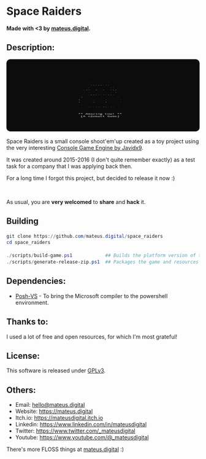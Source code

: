 # Space Raiders

**Made with <3 by [mateus.digital](https://mateus.digital).**

## Description:

<p align="center">
    <img style="border-radius: 10px;" src="./resources/readme_game.gif"/>
</p>

Space Raiders is a small console shoot'em'up created as a toy project using
the very interesting [Console Game Engine by Javidx9](https://github.com/OneLoneCoder/Javidx9/tree/master/ConsoleGameEngine).

It was created around 2015-2016 (I don't quite remember exactly) as a test task
for a company that I was applying back then.

For a long time I forgot this project, but decided to release it now :)

<br>

As usual, you are **very welcomed** to **share** and **hack** it.


## Building


```powershell
git clone https://github.com/mateus.digital/space_raiders
cd space_raiders

./scripts/build-game.ps1            ## Builds the platform version of the game.
./scripts/generate-release-zip.ps1  ## Packages the game and resources to distribution.
```

## Dependencies:

- [Posh-VS](https://github.com/olegsych/posh-vs) - To bring the Microsoft compiler to the powershell environment.

## Thanks to:

I used a lot of free and open resources, for which I'm most grateful!


## License:

This software is released under [GPLv3](https://www.gnu.org/licenses/gpl-3.0.en.html).


## Others:

- Email: hello@mateus.digital
- Website: https://mateus.digital
- Itch.io: https://mateusdigital.itch.io
- Linkedin: https://www.linkedin.com/in/mateusdigital
- Twitter: https://www.twitter.com/_mateusdigital
- Youtube: https://www.youtube.com/@_mateusdigital

There's more FLOSS things at [mateus.digital](https://mateus.digital) :)
